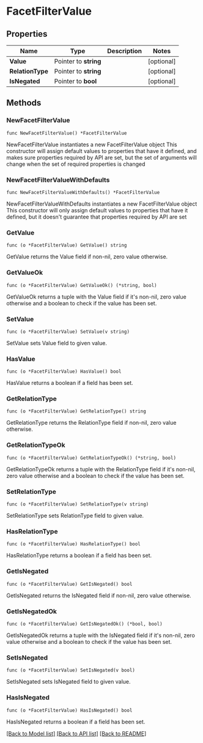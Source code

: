 # FacetFilterValue

## Properties

Name | Type | Description | Notes
------------ | ------------- | ------------- | -------------
**Value** | Pointer to **string** |  | [optional] 
**RelationType** | Pointer to **string** |  | [optional] 
**IsNegated** | Pointer to **bool** |  | [optional] 

## Methods

### NewFacetFilterValue

`func NewFacetFilterValue() *FacetFilterValue`

NewFacetFilterValue instantiates a new FacetFilterValue object
This constructor will assign default values to properties that have it defined,
and makes sure properties required by API are set, but the set of arguments
will change when the set of required properties is changed

### NewFacetFilterValueWithDefaults

`func NewFacetFilterValueWithDefaults() *FacetFilterValue`

NewFacetFilterValueWithDefaults instantiates a new FacetFilterValue object
This constructor will only assign default values to properties that have it defined,
but it doesn't guarantee that properties required by API are set

### GetValue

`func (o *FacetFilterValue) GetValue() string`

GetValue returns the Value field if non-nil, zero value otherwise.

### GetValueOk

`func (o *FacetFilterValue) GetValueOk() (*string, bool)`

GetValueOk returns a tuple with the Value field if it's non-nil, zero value otherwise
and a boolean to check if the value has been set.

### SetValue

`func (o *FacetFilterValue) SetValue(v string)`

SetValue sets Value field to given value.

### HasValue

`func (o *FacetFilterValue) HasValue() bool`

HasValue returns a boolean if a field has been set.

### GetRelationType

`func (o *FacetFilterValue) GetRelationType() string`

GetRelationType returns the RelationType field if non-nil, zero value otherwise.

### GetRelationTypeOk

`func (o *FacetFilterValue) GetRelationTypeOk() (*string, bool)`

GetRelationTypeOk returns a tuple with the RelationType field if it's non-nil, zero value otherwise
and a boolean to check if the value has been set.

### SetRelationType

`func (o *FacetFilterValue) SetRelationType(v string)`

SetRelationType sets RelationType field to given value.

### HasRelationType

`func (o *FacetFilterValue) HasRelationType() bool`

HasRelationType returns a boolean if a field has been set.

### GetIsNegated

`func (o *FacetFilterValue) GetIsNegated() bool`

GetIsNegated returns the IsNegated field if non-nil, zero value otherwise.

### GetIsNegatedOk

`func (o *FacetFilterValue) GetIsNegatedOk() (*bool, bool)`

GetIsNegatedOk returns a tuple with the IsNegated field if it's non-nil, zero value otherwise
and a boolean to check if the value has been set.

### SetIsNegated

`func (o *FacetFilterValue) SetIsNegated(v bool)`

SetIsNegated sets IsNegated field to given value.

### HasIsNegated

`func (o *FacetFilterValue) HasIsNegated() bool`

HasIsNegated returns a boolean if a field has been set.


[[Back to Model list]](../README.md#documentation-for-models) [[Back to API list]](../README.md#documentation-for-api-endpoints) [[Back to README]](../README.md)


